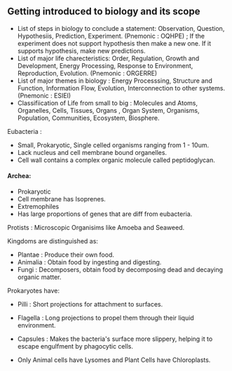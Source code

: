 ## Getting introduced to biology and its scope

- List of steps in biology to conclude a statement: Observation, Question, Hypothesiis, Prediction, Experiment. (Pnemonic : OQHPE) ; If the experiment does not support hypothesis then make a new one. If it supports hypothesis, make new predictions. 
- List of major life charecteristics: Order, Regulation, Growth and Development, Energy Processing, Response to Environment, Reproduction, Evolution. (Pnemonic : ORGERRE)
- List of major themes in biology : Energy Processsing, Structure and Function, Information Flow, Evolution, Interconnection to other systems. (Pnemonic : ESIEI)
- Classifiication of Life from small to big : Molecules and Atoms, Organelles, Cells, Tissues, Organs , Organ System, Organisms, Population, Communities, Ecosystem, Biosphere. 

Eubacteria : 
- Small, Prokaryotic, Single celled organisms ranging from 1 - 10um. 
- Lack nucleus and cell membrane bound organelles. 
- Cell wall contains a complex organic molecule called peptidoglycan. 

#### Archea: 
- Prokaryotic
- Cell membrane has Isoprenes. 
- Extremophiles 
- Has large proportions of genes that are diff from eubacteria.

Protists : Microscopic Organisims like Amoeba and Seaweed.

Kingdoms are distinguished as: 
- Plantae : Produce their own food. 
- Animalia : Obtain food by ingesting and digesting. 
- Fungi : Decomposers, obtain food by decomposing dead and decaying organic matter. 

Prokaryotes have: 
- Pilli : Short projections for attachment to surfaces. 
- Flagella : Long projections to propel them through their liquid environment. 
- Capsules : Makes the bacteria's surface more slippery, helping it to escape engulfment by phagocytic cells.

- Only Animal cells have Lysomes and Plant Cells have Chloroplasts.